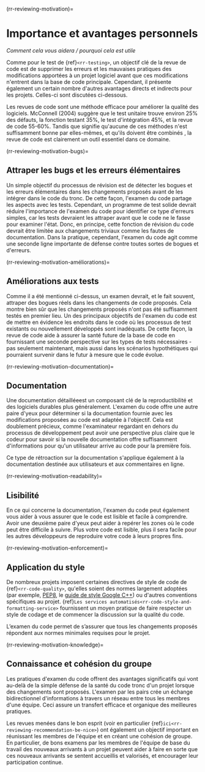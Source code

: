 (rr-reviewing-motivation)=
<!-- omit in toc -->
# Importance et avantages personnels

*Comment cela vous aidera / pourquoi cela est utile*

Comme pour le test de {ref}`<rr-testing>`, un objectif clé de la revue de code est de supprimer les erreurs et les mauvaises pratiques des modifications apportées à un projet logiciel avant que ces modifications n'entrent dans la base de code principale. Cependant, il présente également un certain nombre d'autres avantages directs et indirects pour les projets. Celles-ci sont discutées ci-dessous.

Les revues de code sont une méthode efficace pour améliorer la qualité des logiciels. McConnell (2004) suggère que le test unitaire trouve environ 25% des défauts, la fonction testant 35%, le test d'intégration 45%, et la revue de code 55-60%. Tandis que signifie qu'aucune de ces méthodes n'est suffisamment bonne par elles-mêmes, et qu'ils doivent être combinés , la revue de code est clairement un outil essentiel dans ce domaine.

(rr-reviewing-motivation-bugs)=
## Attraper les bugs et les erreurs élémentaires

Un simple objectif du processus de révision est de détecter les bogues et les erreurs élémentaires dans les changements proposés avant de les intégrer dans le code du tronc. De cette façon, l'examen du code partage les aspects avec les tests. Cependant, un programme de test solide devrait réduire l'importance de l'examen du code pour identifier ce type d'erreurs simples, car les tests devraient les attraper avant que le code ne le fasse pour examiner l'état. Donc, en principe, cette fonction de révision du code devrait être limitée aux changements triviaux comme les fautes de documentation. Dans la pratique, cependant, l'examen du code agit comme une seconde ligne importante de défense contre toutes sortes de bogues et d'erreurs.

(rr-reviewing-motivation-améliorations)=
## Améliorations aux tests

Comme il a été mentionné ci-dessus, un examen devrait, et le fait souvent, attraper des bogues réels dans les changements de code proposés. Cela montre bien sûr que les changements proposés n'ont pas été suffisamment testés en premier lieu. Un des principaux objectifs de l'examen du code est de mettre en évidence les endroits dans le code où les processus de test existants ou nouvellement développés sont inadéquats. De cette façon, la revue de code aide à assurer la santé future de la base de code en fournissant une seconde perspective sur les types de tests nécessaires - pas seulement maintenant, mais aussi dans les scénarios hypothétiques qui pourraient survenir dans le futur à mesure que le code évolue.

(rr-reviewing-motivation-documentation)=
## Documentation

<!--SiccarPoint notes a whole section on documentation is justified in the book!-->
Une documentation détaillée<!--reference va ici une fois que la section existe-->est un composant clé de la reproductibilité et des logiciels durables plus généralement. L'examen du code offre une autre paire d'yeux pour déterminer si la documentation fournie avec les modifications proposées au code est adaptée à l'objectif. Cela est doublement précieux, comme l'examinateur regardant en dehors du processus de développement peut avoir une perspective plus claire que le codeur pour savoir si la nouvelle documentation offre suffisamment d'informations pour qu'un utilisateur arrive au code pour la première fois.

Ce type de rétroaction sur la documentation s'applique également à la documentation destinée aux utilisateurs et aux commentaires en ligne.

(rr-reviewing-motivation-readability)=
## Lisibilité

En ce qui concerne la documentation, l'examen du code peut également vous aider à vous assurer que le code est lisible et facile à comprendre. Avoir une deuxième paire d'yeux peut aider à repérer les zones où le code peut être difficile à suivre. Plus votre code est lisible, plus il sera facile pour les autres développeurs de reproduire votre code à leurs propres fins.

(rr-reviewing-motivation-enforcement)=
## Application du style

De nombreux projets imposent certaines directives de style de code de {ref}`<rr-code-quality>`, qu'elles soient des normes largement adoptées (par exemple, [PEP8](https://www.python.org/dev/peps/pep-0008/), le [guide de style Google C++](https://google.github.io/styleguide/cppguide.html)) ou d'autres conventions spécifiques au projet. 
{ref}`Les services automatisés<rr-code-style-and-formatting-service>` fournissent un moyen pratique de faire respecter un style de codage et de commencer la discussion sur la qualité du code.

L’examen du code permet de s’assurer que tous les changements proposés répondent aux normes minimales requises pour le projet.

(rr-reviewing-motivation-knowledge)=
## Connaissance et cohésion du groupe

Les pratiques d'examen du code offrent des avantages significatifs qui vont au-delà de la simple défense de la santé du code tronc d'un projet lorsque des changements sont proposés. L'examen par les pairs crée un échange bidirectionnel d'informations à travers un réseau entre tous les membres d'une équipe. Ceci assure un transfert efficace et organique des meilleures pratiques.

Les revues menées dans le bon esprit (voir en particulier {ref}`ici<rr-reviewing-recommendation-be-nice>`) ont également un objectif important en réunissant les membres de l'équipe et en créant une cohésion de groupe. En particulier, de bons examens par les membres de l'équipe de base du travail des nouveaux arrivants à un projet peuvent aider à faire en sorte que ces nouveaux arrivants se sentent accueillis et valorisés, et encourager leur participation continue.
